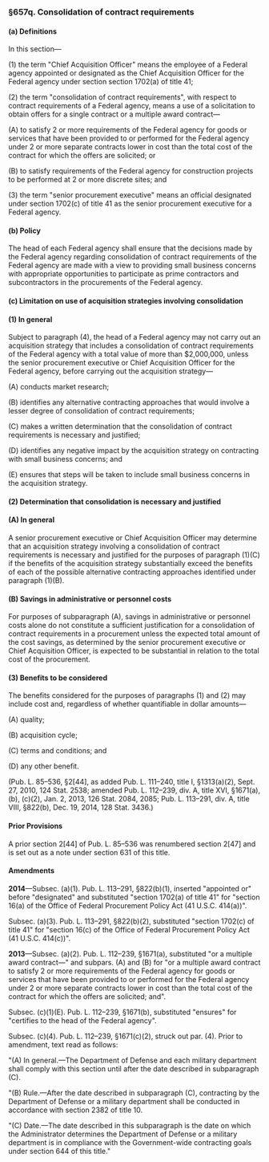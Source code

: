 ### §657q. Consolidation of contract requirements ###

#### (a) Definitions ####

In this section—

(1) the term "Chief Acquisition Officer" means the employee of a Federal agency appointed or designated as the Chief Acquisition Officer for the Federal agency under section section 1702(a) of title 41;

(2) the term "consolidation of contract requirements", with respect to contract requirements of a Federal agency, means a use of a solicitation to obtain offers for a single contract or a multiple award contract—

(A) to satisfy 2 or more requirements of the Federal agency for goods or services that have been provided to or performed for the Federal agency under 2 or more separate contracts lower in cost than the total cost of the contract for which the offers are solicited; or

(B) to satisfy requirements of the Federal agency for construction projects to be performed at 2 or more discrete sites; and

(3) the term "senior procurement executive" means an official designated under section 1702(c) of title 41 as the senior procurement executive for a Federal agency.

#### (b) Policy ####

The head of each Federal agency shall ensure that the decisions made by the Federal agency regarding consolidation of contract requirements of the Federal agency are made with a view to providing small business concerns with appropriate opportunities to participate as prime contractors and subcontractors in the procurements of the Federal agency.

#### (c) Limitation on use of acquisition strategies involving consolidation ####

#### (1) In general ####

Subject to paragraph (4), the head of a Federal agency may not carry out an acquisition strategy that includes a consolidation of contract requirements of the Federal agency with a total value of more than $2,000,000, unless the senior procurement executive or Chief Acquisition Officer for the Federal agency, before carrying out the acquisition strategy—

(A) conducts market research;

(B) identifies any alternative contracting approaches that would involve a lesser degree of consolidation of contract requirements;

(C) makes a written determination that the consolidation of contract requirements is necessary and justified;

(D) identifies any negative impact by the acquisition strategy on contracting with small business concerns; and

(E) ensures that steps will be taken to include small business concerns in the acquisition strategy.

#### (2) Determination that consolidation is necessary and justified ####

#### (A) In general ####

A senior procurement executive or Chief Acquisition Officer may determine that an acquisition strategy involving a consolidation of contract requirements is necessary and justified for the purposes of paragraph (1)(C) if the benefits of the acquisition strategy substantially exceed the benefits of each of the possible alternative contracting approaches identified under paragraph (1)(B).

#### (B) Savings in administrative or personnel costs ####

For purposes of subparagraph (A), savings in administrative or personnel costs alone do not constitute a sufficient justification for a consolidation of contract requirements in a procurement unless the expected total amount of the cost savings, as determined by the senior procurement executive or Chief Acquisition Officer, is expected to be substantial in relation to the total cost of the procurement.

#### (3) Benefits to be considered ####

The benefits considered for the purposes of paragraphs (1) and (2) may include cost and, regardless of whether quantifiable in dollar amounts—

(A) quality;

(B) acquisition cycle;

(C) terms and conditions; and

(D) any other benefit.

(Pub. L. 85–536, §2[44], as added Pub. L. 111–240, title I, §1313(a)(2), Sept. 27, 2010, 124 Stat. 2538; amended Pub. L. 112–239, div. A, title XVI, §1671(a), (b), (c)(2), Jan. 2, 2013, 126 Stat. 2084, 2085; Pub. L. 113–291, div. A, title VIII, §822(b), Dec. 19, 2014, 128 Stat. 3436.)

#### Prior Provisions ####

A prior section 2[44] of Pub. L. 85–536 was renumbered section 2[47] and is set out as a note under section 631 of this title.

#### Amendments ####

**2014**—Subsec. (a)(1). Pub. L. 113–291, §822(b)(1), inserted "appointed or" before "designated" and substituted "section 1702(a) of title 41" for "section 16(a) of the Office of Federal Procurement Policy Act (41 U.S.C. 414(a))".

Subsec. (a)(3). Pub. L. 113–291, §822(b)(2), substituted "section 1702(c) of title 41" for "section 16(c) of the Office of Federal Procurement Policy Act (41 U.S.C. 414(c))".

**2013**—Subsec. (a)(2). Pub. L. 112–239, §1671(a), substituted "or a multiple award contract—" and subpars. (A) and (B) for "or a multiple award contract to satisfy 2 or more requirements of the Federal agency for goods or services that have been provided to or performed for the Federal agency under 2 or more separate contracts lower in cost than the total cost of the contract for which the offers are solicited; and".

Subsec. (c)(1)(E). Pub. L. 112–239, §1671(b), substituted "ensures" for "certifies to the head of the Federal agency".

Subsec. (c)(4). Pub. L. 112–239, §1671(c)(2), struck out par. (4). Prior to amendment, text read as follows:

"(A) In general.—The Department of Defense and each military department shall comply with this section until after the date described in subparagraph (C).

"(B) Rule.—After the date described in subparagraph (C), contracting by the Department of Defense or a military department shall be conducted in accordance with section 2382 of title 10.

"(C) Date.—The date described in this subparagraph is the date on which the Administrator determines the Department of Defense or a military department is in compliance with the Government-wide contracting goals under section 644 of this title."